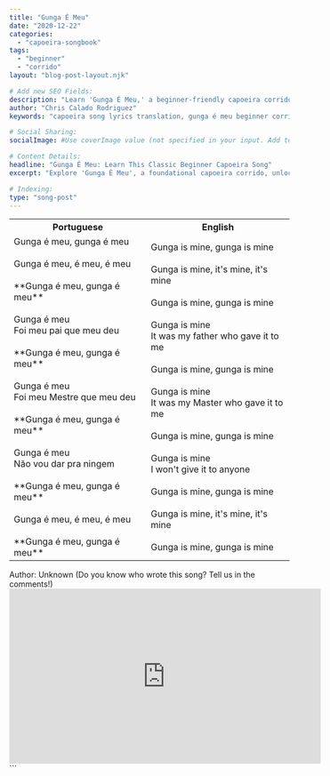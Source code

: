 ```yaml
---
title: "Gunga É Meu"
date: "2020-12-22"
categories:
  - "capoeira-songbook"
tags:
  - "beginner"
  - "corrido"
layout: "blog-post-layout.njk"

# Add new SEO Fields:
description: "Learn 'Gunga É Meu,' a beginner-friendly capoeira corrido! Lyrics, meaning, and cultural context for this popular song."
author: "Chris Calado Rodriguez"
keywords: "capoeira song lyrics translation, gunga é meu beginner corrido, easy capoeira songs to learn, capoeira music for beginners, meaning of gunga in capoeira, capoeira corrido practice, learn to sing capoeira, capoeira songbook beginner"

# Social Sharing:
socialImage: #Use coverImage value (not specified in your input. Add to source file)

# Content Details:
headline: "Gunga É Meu: Learn This Classic Beginner Capoeira Song"
excerpt: "Explore 'Gunga É Meu', a foundational capoeira corrido, unlocking its meaning and cultural significance for beginners."

# Indexing:
type: "song-post"
---
```



<table class="capoeira-table">
    <tr class="header-row">
        <th>Portuguese</th>
        <th>English</th>
    </tr>
    <tr>
        <td>Gunga é meu, gunga é meu<br><br>Gunga é meu, é meu, é meu<br><br>**Gunga é meu, gunga é meu**<br><br>Gunga é meu<br>Foi meu pai que meu deu<br><br>**Gunga é meu, gunga é meu**<br><br>Gunga é meu<br>Foi meu Mestre que meu deu<br><br>**Gunga é meu, gunga é meu**<br><br>Gunga é meu<br>Não vou dar pra ningem<br><br>**Gunga é meu, gunga é meu**<br><br>Gunga é meu, é meu, é meu<br><br>**Gunga é meu, gunga é meu**</td>
        <td>Gunga is mine, gunga is mine<br><br>Gunga is mine, it's mine, it's mine<br><br>Gunga is mine, gunga is mine<br><br>Gunga is mine<br>It was my father who gave it to me<br><br>Gunga is mine, gunga is mine<br><br>Gunga is mine<br>It was my Master who gave it to me<br><br>Gunga is mine, gunga is mine<br><br>Gunga is mine<br>I won't give it to anyone<br><br>Gunga is mine, gunga is mine<br><br>Gunga is mine, it's mine, it's mine<br><br>Gunga is mine, gunga is mine</td>
    </tr>
</table>

<figcaption>
    Author: Unknown (Do you know who wrote this song? Tell us in the comments!)
</figcaption>

<iframe width="560" height="315" src="https://www.youtube.com/embed/8DVffBVYJMo" title="YouTube video player" frameborder="0" allow="accelerometer; autoplay; clipboard-write; encrypted-media; gyroscope; picture-in-picture" allowfullscreen></iframe>
```